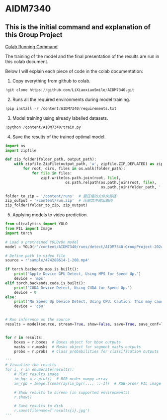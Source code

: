 # AIDM7340

## This is the initial command and explanation of this Group Project

[Colab Running Command](https://colab.research.google.com/drive/1ZBsWqN9rYcsBEdkcdGXuaGF--IpOaEW6?usp=sharing)

The training of the model and the final presentation of the results are run in this colab document.

Below I will explain each piece of code in the colab documentation:

1. Copy everything from github to colab.
```python
!git clone https://github.com/LiXiaoxiaoSmile/AIDM7340.git
```

2. Runs all the required environments during model training.
```python
!pip install -r /content/AIDM7340/requirements.txt
```

3. Model training using already labelled datasets.
```python
!python /content/AIDM7340/train.py
```

4. Save the results of the trained optimal model.
```python
import os
import zipfile

def zip_folder(folder_path, output_path):
    with zipfile.ZipFile(output_path, 'w', zipfile.ZIP_DEFLATED) as zipf:
        for root, dirs, files in os.walk(folder_path):
            for file in files:
                zipf.write(os.path.join(root, file), 
                           os.path.relpath(os.path.join(root, file), 
                                           os.path.join(folder_path, '..')))

folder_to_zip = '/content/runs'  # 要压缩的文件夹路径
zip_output = '/content/run.zip'  # 压缩文件输出路径
zip_folder(folder_to_zip, zip_output)
```

5. Applying models to video prediction.
```python
from ultralytics import YOLO
from PIL import Image
import torch

# Load a pretrained YOLOv8n model
model = YOLO(r'/content/AIDM7340/runs/detect/AIDM7340-GroupProject-2024-04-12-BestRun/weights/best.pt')

# Define path to video file
source = r'sample/474288614-1-208.mp4'

if torch.backends.mps.is_built():
    print("Apple Device GPU Detect, Using MPS for Speed Up.")
    device = 'mps'
elif torch.backends.cuda.is_built():
    print("CUDA Device Detect, Using CUDA for Speed Up.")
    device = 0
else:
    print("No Speed Up Device Detect, Using CPU. Caution: This may cause the Speed SlowDown.")
    device = 'cpu'


# Run inference on the source
results = model(source, stream=True, show=False, save=True, save_conf=True, device=device, imgsz=1280, retina_masks=True) #For Colab Use


for r in results:
    boxes = r.boxes  # Boxes object for bbox outputs
    masks = r.masks  # Masks object for segment masks outputs
    probs = r.probs  # Class probabilities for classification outputs

'''
# Visualize the results
for i, r in enumerate(results):
    # Plot results image
    im_bgr = r.plot()  # BGR-order numpy array
    im_rgb = Image.fromarray(im_bgr[..., ::-1])  # RGB-order PIL image

    # Show results to screen (in supported environments)
    r.show()

    # Save results to disk
    r.save(filename=f'results{i}.jpg')
'''
```